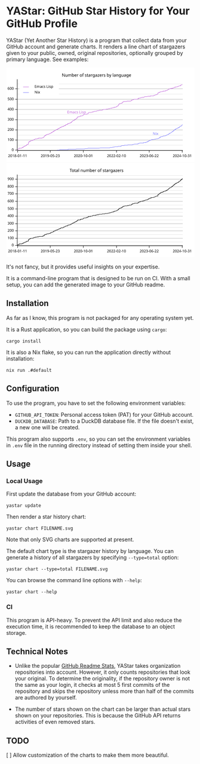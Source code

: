 # YAStar: GitHub Star History for Your GitHub Profile

YAStar (Yet Another Star History) is a program that collect data from your
GitHub account and generate charts. It renders a line chart of stargazers given
to your public, owned, original repositories, optionally grouped by primary
language. See examples:

![Number of stargazers by language](./doc/images/language.svg)
![Total number of stargazers](./doc/images/total.svg)

It's not fancy, but it provides useful insights on your expertise.

It is a command-line program that is designed to be run on CI. With a small
setup, you can add the generated image to your GitHub readme.

## Installation

As far as I know, this program is not packaged for any operating system yet.

It is a Rust application, so you can build the package using `cargo`:

``` shell
cargo install
```

It is also a Nix flake, so you can run the application directly without
installation:

``` shell
nix run .#default
```

## Configuration
To use the program, you have to set the following environment variables:

- `GITHUB_API_TOKEN`: Personal access token (PAT) for your GitHub account.
- `DUCKDB_DATABASE`: Path to a DuckDB database file. If the file doesn't exist, a new one will be created.

This program also supports `.env`, so you can set the environment variables in `.env` file in the running directory instead of setting them inside your shell.

## Usage

### Local Usage

First update the database from your GitHub account:

``` shell
yastar update
```

Then render a star history chart:

``` shell
yastar chart FILENAME.svg
```

Note that only SVG charts are supported at present.

The default chart type is the stargazer history by language. You can generate
a history of all stargazers by specifying `--type=total` option:

``` shell
yastar chart --type=total FILENAME.svg
```

You can browse the command line options with `--help`:

``` shell
yastar chart --help
```

### CI

This program is API-heavy. To prevent the API limit and also reduce the
execution time, it is recommended to keep the database to an object storage.

## Technical Notes

- Unlike the popular [GitHub Readme
Stats](https://github.com/anuraghazra/github-readme-stats), YAStar takes
organization repositories into account. However, it only counts repositories
that look your original. To determine the originality, if the repository owner
is not the same as your login, it checks at most 5 first commits of the
repository and skips the repository unless more than half of the commits are
authored by yourself.

- The number of stars shown on the chart can be larger than actual stars shown
  on your repositories. This is because the GitHub API returns activities of
  even removed stars.

## TODO

[ ] Allow customization of the charts to make them more beautiful.
